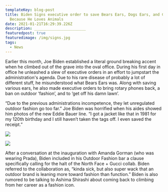 ```yaml
---
templateKey: blog-post
title: Biden Signs executive order to save Bears Ears, Dogs Ears, and Cats Ears,
  Because He Loves Animals
date: 2021-01-21T16:29:39.226Z
description: _______________________
featuredpost: true
featuredimage: /img/signs.jpg
tags:
  - News
---
```

Earlier this month, Joe Biden established a literal ground breaking accent when he climbed out of the grave into the oval office. During his first day in office he unleashed a slew of executive orders in an effort to jumpstart the administration's agenda. Due to his rare disease of probably a lot of different stuff, he misunderstood what Bears Ears was. Along with saving various ears, he also made executive orders to bring rotary phones back, a ban on outdoor ‘fashion’, and to ‘get off his damn lawn’.



“Due to the previous administrations incompetence, they let unregulated outdoor fashion go too far.” Joe Biden was horrified when his aides showed him photos of the new Eddie Bauer line. “I got a jacket like that in 1981 for my 120th birthday and I still haven’t taken the tags off. I even saved the receipt.”

![](/img/screen-shot-2021-01-21-at-8.36.17-am.png)

![](/img/screen-shot-2021-01-21-at-8.35.49-am.png)

After a conversation at the inauguration with Amanda Gorman (who was wearing Prada), Biden included in his Outdoor Fashion bar a clause specifically calling for the halt of the North Face + Gucci collab. Biden referred to the collaboration as, “kinda sick, but also super wack that an outdoor brand is leaning more toward fashion than function.” Biden is also rumored to be talking to Ashima Shirashi about coming back to climbing from her career as a fashion icon.